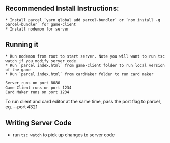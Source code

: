 ## Recommended Install Instructions:
    * Install parcel `yarn global add parcel-bundler` or `npm install -g parcel-bundler` for game-client
    * Install nodemon for server
    
## Running it
    * Run nodemon from root to start server. Note you will want to run tsc watch if you modify server code.
    * Run `parcel index.html` from game-client folder to run local version of the game
    * Run `parcel index.html` from cardMaker folder to run card maker
   
    Server runs on port 8080
    Game Client runs on port 1234
    Card Maker runs on port 1234
    
To run client and card editor at the same time, pass the port flag to parcel, eg. --port 4321

## Writing Server Code
   * run `tsc watch` to pick up changes to server code
